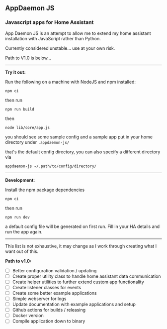 AppDaemon JS
------

### Javascript apps for Home Assistant
App Daemon JS is an attempt to allow me to extend my home assistant installation with JavaScript rather than Python. 

Currently considered unstable... use at your own risk.

Path to V1.0 is below...

_________

**Try it out:**

Run the following on a machine with NodeJS and npm installed:

`npm ci`

then run

`npm run build`

then

`node lib/core/app.js`

you should see some sample config and a sample app put 
in your home directory under `.appdaemon-js/`

that's the default config directory, 
you can also specify a different directory via

`appdaemon-js ~/.path/to/config/directory/`

_________

**Development:**

Install the npm package dependencies

`npm ci`

then run

`npm run dev`

a default config file will be generated on first run. Fill in your HA details and run the app again.

_________
This list is not exhaustive, it may change as I work through creating what I want out of this. 

**Path to v1.0:**
- [ ] Better configuration validation / updating
- [ ] Create proper utility class to handle home assistant data communication
- [ ] Create helper utilities to further extend custom app functionality
- [ ] Create listener classes for events
- [ ] Create some better example applications
- [ ] Simple webserver for logs
- [ ] Update documentation with example applications and setup
- [ ] Github actions for builds / releasing
- [ ] Docker version
- [ ] Compile application down to binary